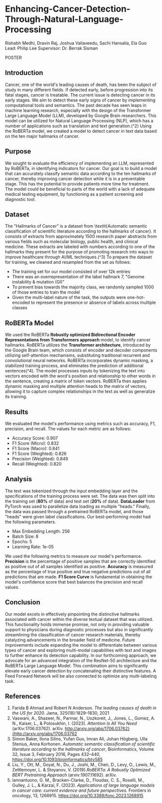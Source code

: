 # Enhancing-Cancer-Detection-Through-Natural-Language-Processing

Rishabh Medhi, Dravin Raj, Joshua Valiaveedu, Sachi Hansalia, Ela Guo  
Lead: Philip Lee Supervisor: Dr. Berrak Sisman

POSTER

## Introduction

  Cancer, one of the world's leading causes of death, has been the subject of study in many different fields. If detected early, before progression into its fatal stages, cancer is treatable. The current issue is detecting cancer in its early stages. We aim to detect these early signs of cancer by implementing computational tools and semantics. 
  The past decade has seen leaps in machine learning research, especially with the design of the Transformer Large Language Model (LLM), developed by Google Brain researchers. This model can be utilized for Natural Language Processing (NLP), which has a number of applications such as translation and text generation.\(^2\) Using the RoBERTa model, we created a model to detect cancer in text data based on the ten major hallmarks of cancer. ​ 

## Purpose

  We sought to evaluate the efficiency of implementing an LLM, represented by RoBERTa, in identifying indicators for cancer.
  Our goal is to build a model that can accurately classify semantic data according to the ten hallmarks of cancer, thereby improving cancer detection while it is in a preventable stage. This has the potential to provide patients more time for treatment. The model could be beneficial to parts of the world with a lack of adequate medical testing equipment, by functioning as a patient screening and diagnostic tool.​

## Dataset

  The "Hallmarks of Cancer" is a dataset from \textit{Automatic semantic classification of scientific literature according to the hallmarks of cancer}. It consists of extracts from approximately 1500 research paper abstracts from various fields such as molecular biology, public health, and clinical medicine. These extracts are labeled with numbers according to one of the hallmarks they present for the purpose of promoting research into ways to improve healthcare through AI/ML techniques.\(^3\)  To prepare the dataset for training, we cleaned and resampled from the set as follows: 
  - The training set for our model consisted of over 12k entries
  - There was an overrepresentation of the label  hallmark 7, "Genome instability & mutation (GI)"
  - To prevent bias towards the majority class, we randomly sampled 1000 of those entries to train the model
  - Given the multi-label nature of the task, the outputs were one-hot-encoded to represent the presence or absence of labels across multiple classes

## RoBERTa Model

  We used the RoBERTa **Robustly optimized Bidirectional Encoder Representations from Transformers approach** model, to identify cancer hallmarks. RoBERTa utilizes the **Transformer architecture**, introduced by the Google Brain team, which consists of encoder and decoder components utilizing self-attention mechanisms, substituting traditional recurrent and convolutional neural networks. RoBERTa incorporates dynamic masking, a stabilized training process, and eliminates the prediction of additional sentences\(^4\). The model processes inputs by tokenizing the text into vectors encoded with the word's position and relationship to other words in the sentence, creating a matrix of token vectors. RoBERTa then applies dynamic masking and multiple attention heads to the matrix of vectors, allowing it to capture complex relationships in the text as well as generalize its training.

## Results

We evaluated the model's performance using metrics such as accuracy, F1, precision, and recall. The values for each metric are as follows:
- Accuracy Score: 0.907
- F1 Score (Micro): 0.832
- F1 Score (Macro):  0.841
- F1 Score (Weighted): 0.826
- Precision (Weighted): 0.849
- Recall (Weighted): 0.820

## Analysis

  The text was tokenized through the input embedding layer and the specifications of the training process were set. The data was then split into the training set (**80%** of data) and test set (**20%** of data). **DataLoader** from PyTorch was used to parallelize data loading as multiple "heads." Finally, the data was passed through a pretrained RoBERTa model, and those "heads" were given label classifications. Our best-performing model had the following parameters.
- Max Embedding Length: 256
- Batch Size: 8
- Epochs: 5
- Learning Rate: 1e-05

We used the following metrics to measure our model's performance.
**Precision** is the percentage of positive samples that are correctly identified as positive out of all samples identified as positive.
**Accuracy** is measured as the percentage of true positive and true negative predictions out of all predictions that are made.
**F1 Score Curve** is fundamental in obtaining the model's confidence score that best balances the precision and recall values.

## Conclusion

 Our model excels in effectively pinpointing the distinctive hallmarks associated with cancer within the diverse textual dataset that was utilized. This functionality holds immense promise, not only in providing valuable support to physicians during diagnostic processes but also in significantly streamlining the classification of cancer research materials, thereby catalyzing advancements in the broader field of medicine.
 Future improvements include expanding the model to differentiate between various types of cancer and exploring multi-modal capabilities with text and images to further enhance its detection capability. In our forthcoming approach, we advocate for an advanced integration of the ResNet-50 architecture and the RoBERTa Large Language Model. This combination aims to significantly elevate early cancer detection by concatenating their distinctive features. A Feed Forward Network will be also connected to optimize any multi-labeling task.

## References
1. Farida B Ahmad and Robert N Anderson. _The leading causes of death in the US for 2020._ Jama,
    325(18):1829–1830, 2021
2. Vaswani, A., Shazeer, N., Parmar, N., Uszkoreit, J., Jones, L., Gomez, A. N., Kaiser, L., \& Polosukhin, I. (2023). _Attention Is All You Need_ (arXiv:1706.03762). arXiv. http://arxiv.org/abs/1706.03762}{http://arxiv.org/abs/1706.03762
3. Simon Baker, Ilona Silins, Yufan Guo, Imran Ali, Johan Högberg, Ulla Stenius, Anna Korhonen. _Automatic semantic classification of scientific literature according to the hallmarks of cancer_, Bioinformatics, Volume 32, Issue 3, February 2016, Pages 432–440, https://doi.org/10.1093/bioinformatics/btv585
4. Liu, Y., Ott, M., Goyal, N., Du, J., Joshi, M., Chen, D., Levy, O., Lewis, M., Zettlemoyer, L. \& Stoyanov, V. (2019)._RoBERTa: A Robustly Optimized BERT Pretraining Approach_ (arxiv:1907.11692). arXiv.
5. Iannantuono, G. M., Bracken-Clarke, D., Floudas, C. S., Roselli, M., Gulley, J. L., & Karzai, F. (2023). _Applications of large language models in cancer care: current evidence and future perspectives._ Frontiers in oncology, 13, 1268915. https://doi.org/10.3389/fonc.2023.1268915
